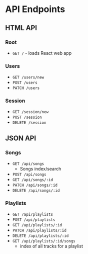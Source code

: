 # API Endpoints

## HTML API

### Root

- `GET /` - loads React web app

### Users

- `GET /users/new`
- `POST /users`
- `PATCH /users`

### Session

- `GET /session/new`
- `POST /session`
- `DELETE /session`

## JSON API

### Songs

- `GET /api/songs`
  - Songs index/search
- `POST /api/songs`
- `GET /api/songs/:id`
- `PATCH /api/songs/:id`
- `DELETE /api/songs/:id`

### Playlists

- `GET /api/playlists`
- `POST /api/playlists`
- `GET /api/playlists/:id`
- `PATCH /api/playlists/:id`
- `DELETE /api/playlists/:id`
- `GET /api/playlists/:id/songs`
  - index of all tracks for a playlist
